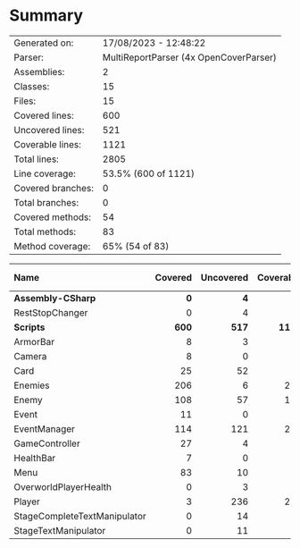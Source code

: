 ﻿# Summary
|||
|:---|:---|
| Generated on: | 17/08/2023 - 12:48:22 |
| Parser: | MultiReportParser (4x OpenCoverParser) |
| Assemblies: | 2 |
| Classes: | 15 |
| Files: | 15 |
| Covered lines: | 600 |
| Uncovered lines: | 521 |
| Coverable lines: | 1121 |
| Total lines: | 2805 |
| Line coverage: | 53.5% (600 of 1121) |
| Covered branches: | 0 |
| Total branches: | 0 |
| Covered methods: | 54 |
| Total methods: | 83 |
| Method coverage: | 65% (54 of 83) |

|**Name**|**Covered**|**Uncovered**|**Coverable**|**Total**|**Line coverage**|**Covered**|**Total**|**Branch coverage**|**Covered**|**Total**|**Method coverage**|
|:---|---:|---:|---:|---:|---:|---:|---:|---:|---:|---:|---:|
|**Assembly-CSharp**|**0**|**4**|**4**|**18**|**0%**|**0**|**0**|****|**0**|**2**|**0%**|
|RestStopChanger|0|4|4|18|0%|0|0||0|2|0%|
|**Scripts**|**600**|**517**|**1117**|**2787**|**53.7%**|**0**|**0**|****|**54**|**81**|**66.6%**|
|ArmorBar|8|3|11|60|72.7%|0|0||2|2|100%|
|Camera|8|0|8|45|100%|0|0||2|2|100%|
|Card|25|52|77|373|32.4%|0|0||3|7|42.8%|
|Enemies|206|6|212|478|97.1%|0|0||4|4|100%|
|Enemy|108|57|165|358|65.4%|0|0||7|9|77.7%|
|Event|11|0|11|45|100%|0|0||9|9|100%|
|EventManager|114|121|235|422|48.5%|0|0||6|8|75%|
|GameController|27|4|31|128|87%|0|0||2|3|66.6%|
|HealthBar|7|0|7|55|100%|0|0||2|2|100%|
|Menu|83|10|93|188|89.2%|0|0||16|18|88.8%|
|OverworldPlayerHealth|0|3|3|14|0%|0|0||0|1|0%|
|Player|3|236|239|529|1.2%|0|0||1|14|7.1%|
|StageCompleteTextManipulator|0|14|14|47|0%|0|0||0|1|0%|
|StageTextManipulator|0|11|11|45|0%|0|0||0|1|0%|
